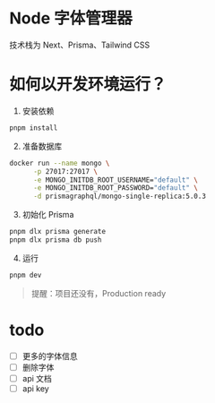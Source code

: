 # Node 字体管理器
技术栈为 Next、Prisma、Tailwind CSS

# 如何以开发环境运行？
1. 安装依赖
```bash
pnpm install
```
2. 准备数据库
```bash
docker run --name mongo \
      -p 27017:27017 \
      -e MONGO_INITDB_ROOT_USERNAME="default" \
      -e MONGO_INITDB_ROOT_PASSWORD="default" \
      -d prismagraphql/mongo-single-replica:5.0.3
```
3. 初始化 Prisma
```bash
pnpm dlx prisma generate
pnpm dlx prisma db push
```
4. 运行
```bash
pnpm dev
```

> 提醒：项目还没有，Production ready

# todo
- [ ] 更多的字体信息
- [ ] 删除字体
- [ ] api 文档
- [ ] api key